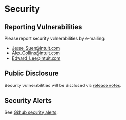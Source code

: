 # Security 

## Reporting Vulnerabilities

Please report security vulnerabilities by e-mailing:

* [Jesse_Suen@intuit.com](mailto:Jesse_Suen@intuit.com)
* [Alex_Collins@intuit.com](mailto:Alex_Collins@intuit.com)
* [Edward_Lee@intuit.com](mailto:Edward_Lee@intuit.com)

## Public Disclosure

Security vulnerabilities will be disclosed via [release notes](docs/releasing.md).

## Security Alerts

See [Github security alerts](https://github.com/argoproj/argo/network/alerts).